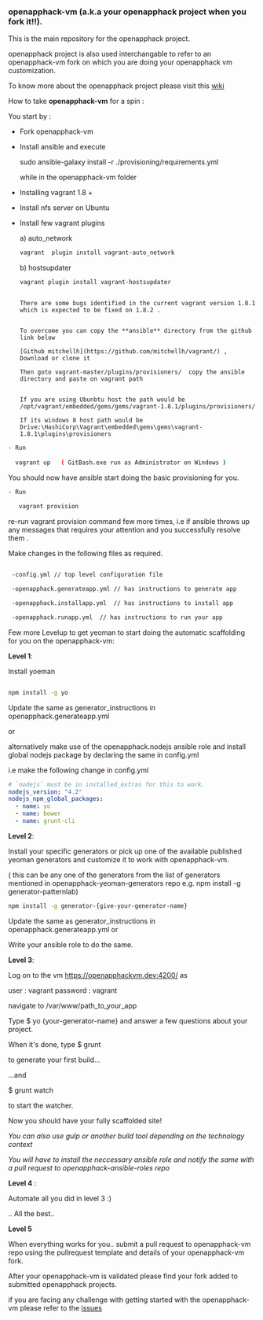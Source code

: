 
### openapphack-vm (a.k.a your openapphack project when you fork it!!).

This is the main repository for the openapphack project. 

openapphack project is also used interchangable to refer to an openapphack-vm fork on which you are doing your openapphack vm customization.

To know more about the openapphack project please visit this [wiki](https://github.com/WiproOpenSourcePractice/openapphack/wiki)



How to take **openapphack-vm** for a spin :

You start by :

- Fork openapphack-vm

- Install ansible and execute 
  
  sudo ansible-galaxy install -r ./provisioning/requirements.yml 

  while in the openapphack-vm folder

- Installing vagrant 1.8 +

- Install nfs server on Ubuntu

- Install few vagrant plugins

  a) auto_network
  
  ```sh
  vagrant  plugin install vagrant-auto_network
  
  ```
  
  b) hostsupdater
  
  ```sh
  vagrant plugin install vagrant-hostsupdater
  
  ```
  
  ```
  
  There are some bugs identified in the current vagrant version 1.8.1 which is expected to be fixed on 1.8.2 .
  
  
  To overcome you can copy the **ansible** directory from the github link below 
  
  [Github mitchellh](https://github.com/mitchellh/vagrant/) , Download or clone it 
  
  Then goto vagrant-master/plugins/provisioners/  copy the ansible directory and paste on vagrant path

  
  If you are using Ubunbtu host the path would be /opt/vagrant/embedded/gems/gems/vagrant-1.8.1/plugins/provisioners/
  
  If its windows 8 host path would be Drive:\HashiCorp\Vagrant\embedded\gems\gems\vagrant-1.8.1\plugins\provisioners
  
  ```
  
```sh
- Run 
 
  vagrant up   ( GitBash.exe run as Administrator on Windows ) 

```

You should now have ansible start doing the basic provisioning for you.

```sh
- Run 
  
   vagrant provision

```

re-run vagrant provision command few more times, i.e  if ansible throws up any messages that requires your attention and you successfully resolve them .


Make changes in the following files as required.

```sh

 -config.yml // top level configuration file

 -openapphack.generateapp.yml // has instructions to generate app

 -openapphack.installapp.yml  // has instructions to install app

 -openapphack.runapp.yml  // has instructions to run your app

```


Few more Levelup to get yeoman to start doing the automatic scaffolding for you on the openapphack-vm:

**Level 1**:

Install yoeman

```sh 

npm install -g yo

```

Update the same as generator_instructions in  openapphack.generateapp.yml 

or  

alternatively make use of the openapphack.nodejs ansible role and install global nodejs package by declaring the same in config.yml 

i.e make the following change in config.yml

```yml
# `nodejs` must be in installed_extras for this to work.
nodejs_version: "4.2"
nodejs_npm_global_packages:
  - name: yo
  - name: bower
  - name: grunt-cli
```


**Level 2**:

Install your specific generators or pick up one of the available published yeoman generators and customize it to work with openapphack-vm.

( this can be any one of the generators from the list of generators mentioned in openapphack-yeoman-generators repo e.g. npm install -g generator-patternlab)

```sh
npm install -g generator-{give-your-generator-name} 

```

Update the same as generator_instructions in  openapphack.generateapp.yml or

Write your ansible role to do the same.

**Level 3**:

Log on to the vm https://openapphackvm.dev:4200/ as

 user : vagrant
 password : vagrant

navigate to /var/www/path_to_your_app

Type $ yo {your-generator-name}
and answer a few questions about your project.

When it's done, type
$ grunt

to generate your first build…

…and

$ grunt watch

to start the watcher.

Now you should have your fully scaffolded site!


*You can also use gulp or another build tool depending on the technology context*

*You will have to install the neccessary ansible role and notify the same with a pull request to openapphack-ansible-roles repo*


**Level 4** :

Automate all you did in level 3 :)

.. All the best..

**Level 5**

When everything works for you.. submit a pull request to openapphack-vm repo using the pullrequest template and details of your openapphack-vm fork.

After your openapphack-vm is validated please find your fork added to submitted openapphack projects.

if you are facing any challenge with getting started with the openapphack-vm please refer to the [issues](https://github.com/WiproOpenSourcePractice/openapphack-vm/issues) 
